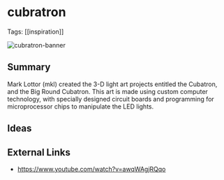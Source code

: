 # cubratron
Tags: [[inspiration]]

![cubratron-banner](https://i.pinimg.com/736x/7b/07/d4/7b07d4cd5abdc3520f6837325c04023d.jpg)

## Summary
Mark Lottor (mkl) created the 3-D light art projects entitled the Cubatron, and the Big Round Cubatron. This art is made using custom computer technology, with specially designed circuit boards and programming for microprocessor chips to manipulate the LED lights. 
 
## Ideas

## External Links
- https://www.youtube.com/watch?v=awqWAgjRQqo